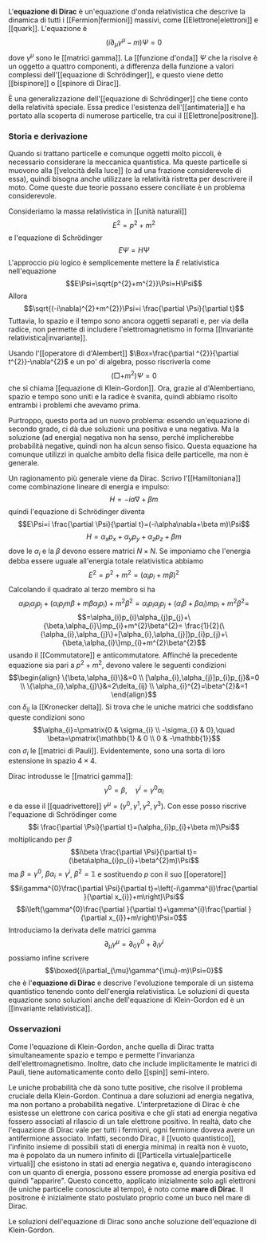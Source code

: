 L'**equazione di Dirac** è un'equazione d'onda relativistica che descrive la dinamica di tutti i [[Fermion|fermioni]] massivi, come [[Elettrone|elettroni]] e [[quark]]. L'equazione è
$$(i\partial_{\mu}\gamma^{\mu}-m)\Psi=0$$
dove $\gamma^{\mu}$ sono le [[matrici gamma]]. La [[funzione d'onda]] $\Psi$ che la risolve è un oggetto a quattro componenti, a differenza della funzione a valori complessi dell'[[equazione di Schrödinger]], e questo viene detto [[bispinore]] o [[spinore di Dirac]].

È una generalizzazione dell'[[equazione di Schrödinger]] che tiene conto della relatività speciale. Essa predice l'esistenza dell'[[antimateria]] e ha portato alla scoperta di numerose particelle, tra cui il [[Elettrone|positrone]].
### Storia e derivazione
Quando si trattano particelle e comunque oggetti molto piccoli, è necessario considerare la meccanica quantistica. Ma queste particelle si muovono alla [[velocità della luce]] (o ad una frazione considerevole di essa), quindi bisogna anche utilizzare la relatività ristretta per descrivere il moto. Come queste due teorie possano essere conciliate è un problema considerevole.

Consideriamo la massa relativistica in [[unità naturali]]
$$E^{2}=p^{2}+m^{2}$$
e l'equazione di Schrödinger
$$E\Psi=H\Psi$$
L'approccio più logico è semplicemente mettere la $E$ relativistica nell'equazione
$$E\Psi=\sqrt{p^{2}+m^{2}}\Psi=H\Psi$$
Allora
$$\sqrt{(-i\nabla)^{2}+m^{2}}\Psi=i \frac{\partial \Psi}{\partial t}$$
Tuttavia, lo spazio e il tempo sono ancora oggetti separati e, per via della radice, non permette di includere l'elettromagnetismo in forma [[Invariante relativistica|invariante]].

Usando l'[[operatore di d'Alembert]] $\Box=\frac{\partial ^{2}}{\partial t^{2}}-\nabla^{2}$ e un po' di algebra, posso riscriverla come
$$(\Box+m^{2})\Psi=0$$
che si chiama [[equazione di Klein-Gordon]]. Ora, grazie al d'Alembertiano, spazio e tempo sono uniti e la radice è svanita, quindi abbiamo risolto entrambi i problemi che avevamo prima.

Purtroppo, questo porta ad un nuovo problema: essendo un'equazione di secondo grado, ci dà due soluzioni: una positiva e una negativa. Ma la soluzione (ad energia) negativa non ha senso, perché implicherebbe probabilità negative, quindi non ha alcun senso fisico. Questa equazione ha comunque utilizzi in qualche ambito della fisica delle particelle, ma non è generale.

Un ragionamento più generale viene da Dirac. Scrivo l'[[Hamiltoniana]] come combinazione lineare di energia e impulso:
$$H=-i\alpha\nabla+\beta m$$
quindi l'equazione di Schrödinger diventa
$$E\Psi=i \frac{\partial \Psi}{\partial t}=(-i\alpha\nabla+\beta m)\Psi$$
$$H=\alpha_{x}p_{x}+\alpha_{y}p_{y}+\alpha_{z}p_{z}+\beta m$$
dove le $\alpha_{i}$ e la $\beta$ devono essere matrici $N\times N$. Se imponiamo che l'energia debba essere uguale all'energia totale relativistica abbiamo
$$E^{2}=p^{2}+m^{2}=(\alpha_{i}p_{i}+m\beta)^{2}$$
Calcolando il quadrato al terzo membro si ha
$$\alpha_{i}p_{i}\alpha_{j}p_{j}+(\alpha_{i}p_{j}m\beta+m\beta \alpha_{j}p_{i})+m^{2}\beta^{2}=\alpha_{i}p_{i}\alpha_{j}p_{j}+(\alpha_{i}\beta+\beta\alpha_{i})mp_{i}+m^{2}\beta^{2}=$$
$$=\alpha_{i}p_{i}\alpha_{j}p_{j}+\{\beta,\alpha_{i}\}mp_{i}+m^{2}\beta^{2}= \frac{1}{2}(\{\alpha_{i},\alpha_{j}\}+[\alpha_{i},\alpha_{j}])p_{i}p_{j}+\{\beta,\alpha_{i}\}mp_{i}+m^{2}\beta^{2}$$
usando il [[Commutatore]] e anticommutatore. Affinché la precedente equazione sia pari a $p^{2}+m^{2}$, devono valere le seguenti condizioni
$$\begin{align}
\{\beta,\alpha_{i}\}&=0 \\
[\alpha_{i},\alpha_{j}]p_{i}p_{j}&=0 \\
\{\alpha_{i},\alpha_{j}\}&=2\delta_{ij} \\
\alpha_{i}^{2}=\beta^{2}&=1
\end{align}$$
con $\delta_{ij}$ la [[Kronecker delta]]. Si trova che le uniche matrici che soddisfano queste condizioni sono
$$\alpha_{i}=\pmatrix{0 & \sigma_{i} \\ -\sigma_{i} & 0},\quad \beta=\pmatrix{\mathbb{1} & 0 \\ 0 & -\mathbb{1}}$$
con $\sigma_{i}$ le [[matrici di Pauli]]. Evidentemente, sono una sorta di loro estensione in spazio $4\times4$.

Dirac introdusse le [[matrici gamma]]:
$$\gamma^{0}=\beta,\quad \gamma^{i}=\gamma^{0}\alpha_{i}$$
e da esse il [[quadrivettore]] $\gamma^{\mu}=(\gamma^{0},\gamma^{1},\gamma^{2},\gamma^{3})$. Con esse posso riscrive l'equazione di Schrödinger come
$$i \frac{\partial \Psi}{\partial t}=(\alpha_{i}p_{i}+\beta m)\Psi$$
moltiplicando per $\beta$
$$i\beta \frac{\partial \Psi}{\partial t}=(\beta\alpha_{i}p_{i}+\beta^{2}m)\Psi$$
ma $\beta=\gamma^{0}$, $\beta\alpha_{i}=\gamma^{i}$, $\beta^{2}=\mathbb{1}$ e sostituendo $p$ con il suo [[operatore]]
$$i\gamma^{0}\frac{\partial \Psi}{\partial t}=\left(-i\gamma^{i}\frac{\partial }{\partial x_{i}}+m\right)\Psi$$
$$i\left(\gamma^{0}\frac{\partial }{\partial t}+\gamma^{i}\frac{\partial }{\partial x_{i}}+m\right)\Psi=0$$
Introduciamo la derivata delle matrici gamma
$$\partial_{\mu}\gamma^{\mu}=\partial_{0}\gamma^{0}+\partial_{i}\gamma^{i}$$
possiamo infine scrivere
$$\boxed{(i\partial_{\mu}\gamma^{\mu}-m)\Psi=0}$$
che è l'**equazione di Dirac** e descrive l'evoluzione temporale di un sistema quantistico tenendo conto dell'energia relativistica. Le soluzioni di questa equazione sono soluzioni anche dell'equazione di Klein-Gordon ed è un [[invariante relativistica]].
### Osservazioni
Come l'equazione di Klein-Gordon, anche quella di Dirac tratta simultaneamente spazio e tempo e permette l'invarianza dell'elettromagnetismo. Inoltre, dato che include implicitamente le matrici di Pauli, tiene automaticamente conto dello [[spin]] semi-intero.

Le uniche probabilità che dà sono tutte positive, che risolve il problema cruciale della Klein-Gordon. Continua a dare soluzioni ad energia negativa, ma non portano a probabilità negative. L'interpretazione di Dirac è che esistesse un elettrone con carica positiva e che gli stati ad energia negativa fossero associati al rilascio di un tale elettrone positivo. In realtà, dato che l'equazione di Dirac vale per tutti i fermioni, ogni fermione doveva avere un antifermione associato. Infatti, secondo Dirac, il [[vuoto quantistico]], l'infinito insieme di possibili stati di energia minima) in realtà non è vuoto, ma è popolato da un numero infinito di [[Particella virtuale|particelle virtuali]] che esistono in stati ad energia negativa e, quando interagiscono con un quanto di energia, possono essere promosse ad energia positiva ed quindi "apparire". Questo concetto, applicato inizialmente solo agli elettroni (le uniche particelle conosciute al tempo), è noto come **mare di Dirac**. Il positrone è inizialmente stato postulato proprio come un buco nel mare di Dirac.

Le soluzioni dell'equazione di Dirac sono anche soluzione dell'equazione di Klein-Gordon.